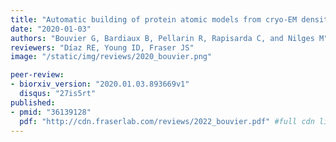 ```yaml
---
title: "Automatic building of protein atomic models from cryo-EM density maps using residue co-evolution"
date: "2020-01-03"
authors: "Bouvier G, Bardiaux B, Pellarin R, Rapisarda C, and Nilges M"
reviewers: "Díaz RE, Young ID, Fraser JS"
image: "/static/img/reviews/2020_bouvier.png"

peer-review:
- biorxiv_version: "2020.01.03.893669v1"
  disqus: "27is5rt"
published:
- pmid: "36139128"
  pdf: "http://cdn.fraserlab.com/reviews/2022_bouvier.pdf" #full cdn link
---
```

